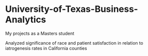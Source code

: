 # University-of-Texas-Business-Analytics
My projects as a Masters student 

Analyzed significance of race and patient satisfaction in relation to iatrogenesis rates in California counties
